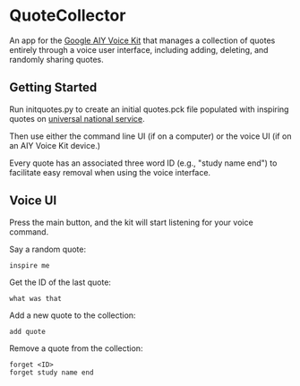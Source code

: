 # QuoteCollector

An app for the [Google AIY Voice Kit](https://aiyprojects.withgoogle.com/voice/) that manages a collection of quotes entirely through a voice user interface, including adding, deleting, and randomly sharing quotes.

## Getting Started

Run initquotes.py to create an initial quotes.pck file populated with inspiring quotes on [universal national service](https://www.serviceyearalliance.org).

Then use either the command line UI (if on a computer) or the voice UI (if on an AIY Voice Kit device.)

Every quote has an associated three word ID (e.g., "study name end") to facilitate easy removal when using the voice interface.

## Voice UI

Press the main button, and the kit will start listening for your voice command.

Say a random quote:
```
inspire me
```

Get the ID of the last quote:
```
what was that
```

Add a new quote to the collection:
```
add quote
```

Remove a quote from the collection:
```
forget <ID>
forget study name end
```